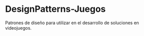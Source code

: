 # DesignPatterns-Juegos
Patrones de diseño para utilizar en el desarrollo de soluciones en videojuegos.

